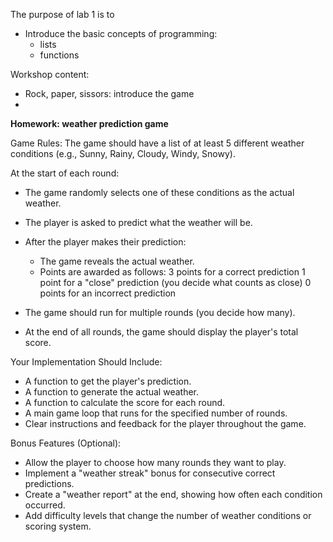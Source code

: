 The purpose of lab 1 is to 
  * Introduce the basic concepts of programming: 
    * lists
    * functions
  
Workshop content:
  * Rock, paper, sissors: introduce the game
  * 

**Homework: weather prediction game**

Game Rules:
The game should have a list of at least 5 different weather conditions (e.g., Sunny, Rainy, Cloudy, Windy, Snowy).

At the start of each round:
* The game randomly selects one of these conditions as the actual weather.
* The player is asked to predict what the weather will be.
* After the player makes their prediction:

  * The game reveals the actual weather.
  * Points are awarded as follows:
    3 points for a correct prediction
    1 point for a "close" prediction (you decide what counts as close)
    0 points for an incorrect prediction

* The game should run for multiple rounds (you decide how many).
* At the end of all rounds, the game should display the player's total score.

Your Implementation Should Include:
* A function to get the player's prediction.
* A function to generate the actual weather.
* A function to calculate the score for each round.
* A main game loop that runs for the specified number of rounds.
* Clear instructions and feedback for the player throughout the game.

Bonus Features (Optional):
* Allow the player to choose how many rounds they want to play.
* Implement a "weather streak" bonus for consecutive correct predictions.
* Create a "weather report" at the end, showing how often each condition occurred.
* Add difficulty levels that change the number of weather conditions or scoring system.
